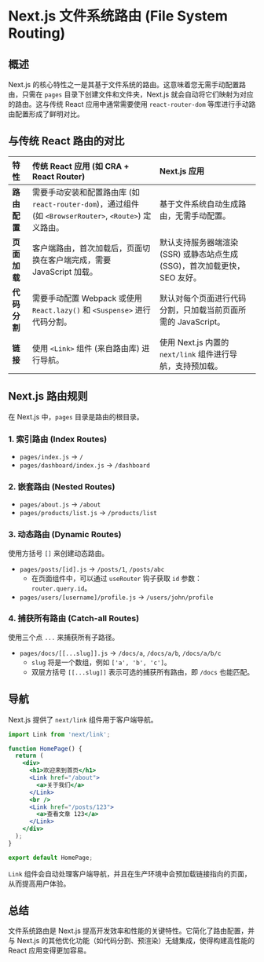 # Next.js 文件系统路由 (File System Routing)

## 概述

Next.js 的核心特性之一是其基于文件系统的路由。这意味着您无需手动配置路由，只需在 `pages` 目录下创建文件和文件夹，Next.js 就会自动将它们映射为对应的路由。这与传统 React 应用中通常需要使用 `react-router-dom` 等库进行手动路由配置形成了鲜明对比。

## 与传统 React 路由的对比

| 特性         | 传统 React 应用 (如 CRA + React Router) | Next.js 应用                                   |
| :----------- | :-------------------------------------- | :--------------------------------------------- |
| **路由配置** | 需要手动安装和配置路由库 (如 `react-router-dom`)，通过组件 (如 `<BrowserRouter>`, `<Route>`) 定义路由。 | 基于文件系统自动生成路由，无需手动配置。       |
| **页面加载** | 客户端路由，首次加载后，页面切换在客户端完成，需要 JavaScript 加载。 | 默认支持服务器端渲染 (SSR) 或静态站点生成 (SSG)，首次加载更快，SEO 友好。 |
| **代码分割** | 需要手动配置 Webpack 或使用 `React.lazy()` 和 `<Suspense>` 进行代码分割。 | 默认对每个页面进行代码分割，只加载当前页面所需的 JavaScript。 |
| **链接**     | 使用 `<Link>` 组件 (来自路由库) 进行导航。 | 使用 Next.js 内置的 `next/link` 组件进行导航，支持预加载。 |

## Next.js 路由规则

在 Next.js 中，`pages` 目录是路由的根目录。

### 1. 索引路由 (Index Routes)

*   `pages/index.js` -> `/`
*   `pages/dashboard/index.js` -> `/dashboard`

### 2. 嵌套路由 (Nested Routes)

*   `pages/about.js` -> `/about`
*   `pages/products/list.js` -> `/products/list`

### 3. 动态路由 (Dynamic Routes)

使用方括号 `[]` 来创建动态路由。

*   `pages/posts/[id].js` -> `/posts/1`, `/posts/abc`
    *   在页面组件中，可以通过 `useRouter` 钩子获取 `id` 参数：`router.query.id`。
*   `pages/users/[username]/profile.js` -> `/users/john/profile`

### 4. 捕获所有路由 (Catch-all Routes)

使用三个点 `...` 来捕获所有子路径。

*   `pages/docs/[[...slug]].js` -> `/docs/a`, `/docs/a/b`, `/docs/a/b/c`
    *   `slug` 将是一个数组，例如 `['a', 'b', 'c']`。
    *   双层方括号 `[[...slug]]` 表示可选的捕获所有路由，即 `/docs` 也能匹配。

## 导航

Next.js 提供了 `next/link` 组件用于客户端导航。

```jsx
import Link from 'next/link';

function HomePage() {
  return (
    <div>
      <h1>欢迎来到首页</h1>
      <Link href="/about">
        <a>关于我们</a>
      </Link>
      <br />
      <Link href="/posts/123">
        <a>查看文章 123</a>
      </Link>
    </div>
  );
}

export default HomePage;
```

`Link` 组件会自动处理客户端导航，并且在生产环境中会预加载链接指向的页面，从而提高用户体验。

## 总结

文件系统路由是 Next.js 提高开发效率和性能的关键特性。它简化了路由配置，并与 Next.js 的其他优化功能（如代码分割、预渲染）无缝集成，使得构建高性能的 React 应用变得更加容易。